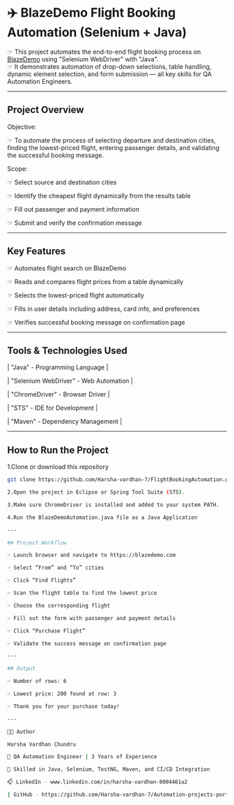 # ✈️ BlazeDemo Flight Booking Automation (Selenium + Java)

☞ This project automates the end-to-end flight booking process on [BlazeDemo](https://blazedemo.com/) using "Selenium WebDriver" with "Java".  
☞ It demonstrates automation of drop-down selections, table handling, dynamic element selection, and form submission — all key skills for QA Automation Engineers.

---

## Project Overview

Objective:

☞ To automate the process of selecting departure and destination cities, finding the lowest-priced flight, entering passenger details, and validating the successful booking message.

Scope:

☞ Select source and destination cities  

☞ Identify the cheapest flight dynamically from the results table  

☞ Fill out passenger and payment information  

☞ Submit and verify the confirmation message  

---

## Key Features

☞ Automates flight search on BlazeDemo

☞ Reads and compares flight prices from a table dynamically  

☞ Selects the lowest-priced flight automatically  

☞ Fills in user details including address, card info, and preferences
  
☞ Verifies successful booking message on confirmation page  

---

## Tools & Technologies Used

| "Java" - Programming Language |

| "Selenium WebDriver" - Web Automation |

| "ChromeDriver" - Browser Driver |

| "STS" - IDE for Development |

| "Maven" - Dependency Management |

---

## How to Run the Project

1.Clone or download this repository  
   ```bash
   git clone https://github.com/Harsha-vardhan-7/FlightBookingAutomation.git
   
2.Open the project in Eclipse or Spring Tool Suite (STS).

3.Make sure ChromeDriver is installed and added to your system PATH.

4.Run the BlazeDemoAutomation.java file as a Java Application

---

## Project Workflow

☞ Launch browser and navigate to https://blazedemo.com

☞ Select “From” and “To” cities

☞ Click “Find Flights”

☞ Scan the flight table to find the lowest price

☞ Choose the corresponding flight

☞ Fill out the form with passenger and payment details

☞ Click “Purchase Flight”

☞ Validate the success message on confirmation page

---

## Output

☞ Number of rows: 6

☞ Lowest price: 200 found at row: 3

☞ Thank you for your purchase today!

---

👨‍💻 Author

Harsha Vardhan Chundru

💼 QA Automation Engineer | 3 Years of Experience

🧠 Skilled in Java, Selenium, TestNG, Maven, and CI/CD Integration

📫 LinkedIn - www.linkedin.com/in/harsha-vardhan-8004461a2

 | GitHub - https://github.com/Harsha-vardhan-7/Automation-projects-portifolio


